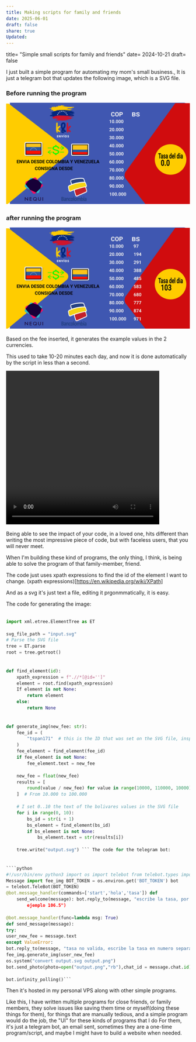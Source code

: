 ```yaml
---
title: Making scripts for family and friends
date: 2025-06-01
draft: false
share: true
Updated:
---
```


title= "Simple small scripts for family and friends"
date= 2024-10-21
draft= false 



I just built a simple program for automating my mom's small business.,
It is just a telegram bot that updates the following image, which is
a SVG file.

### Before running the program

![image before running the program](/input.svg)

### after running the program

![image after running the program](/output.jpg)

Based on the fee inserted, it generates the example values in the
2 currencies.

This used to take 10-20 minutes each day, and now it is done automatically
by the script in less than a second.

<video width="420" height="420" controls>
  <source src="/telegram.mp4" type="video/mp4">
</video>

Being able to see the impact of your code, in a loved one, hits
different than writing the most impressive piece of code, but with
faceless users, that you will never meet.

When I'm building these kind of programs, the only thing, I think, is
being able to solve the program of that family-member, friend.

The code just uses xpath expressions to find the id of the element I want to change.
(xpath expressions)[https://en.wikipedia.org/wiki/XPath]

And as a svg it's just text a file, editing it prgonmmatically, it is easy.

The code for generating the image:

`````python

import xml.etree.ElementTree as ET

svg_file_path = "input.svg"
# Parse the SVG file
tree = ET.parse
root = tree.getroot()


def find_element(id):
    xpath_expression = f".//*[@id='']"
    element = root.find(xpath_expression)
    If element is not None:
        return element
    else:
        return None


def generate_img(new_fee: str):
    fee_id = (
        "tspan171"  # this is the ID that was set on the SVG file, inspect the svg file
    )
    fee_element = find_element(fee_id)
    if fee_element is not None:
        fee_element.text = new_fee

    new_fee = float(new_fee)
    results = [
        round(value / new_fee) for value in range(10000, 110000, 10000)
    ]  # From 10.000 to 100.000

    # I set 0..10 the text of the bolivares values in the SVG file
    for i in range(0, 10):
        bs_id = str(i + 1)
        bs_element = find_element(bs_id)
        if bs_element is not None:
            bs_element.text = str(results[i])

    tree.write("output.svg") ``` The code for the telegram bot:


````python
#!/usr/bin/env python3 import os import telebot from telebot.types import
Message import fee_img BOT_TOKEN = os.environ.get('BOT_TOKEN') bot
= telebot.TeleBot(BOT_TOKEN)
@bot.message_handler(commands=['start','hola','tasa']) def
    send_welcome(message): bot.reply_to(message, "escribe la tasa, por
        ejemplo 106.5")

@bot.message_handler(func=lambda msg: True)
def send_message(message):
try:
user_new_fee = message.text
except ValueError:
bot.reply_to(message, "tasa no valida, escribe la tasa en numero separando decimales con .")
fee_img.generate_img(user_new_fee)
os.system("convert output.svg output.png")
bot.send_photo(photo=open("output.png","rb"),chat_id = message.chat.id)

bot.infinity_polling()```

`````

Then it's hosted in my personal VPS along with other simple programs.

Like this, I have written multiple programs for close friends, or family
members, they solve issues like saving them time or myself(doing these
things for them), for things that are manually tedious, and a simple program would do the job, the "UI" for these kinds of programs that I do
For them, it's just a telegram bot, an email sent, sometimes they are
a one-time program/script, and maybe I might have to build a website
when needed.
